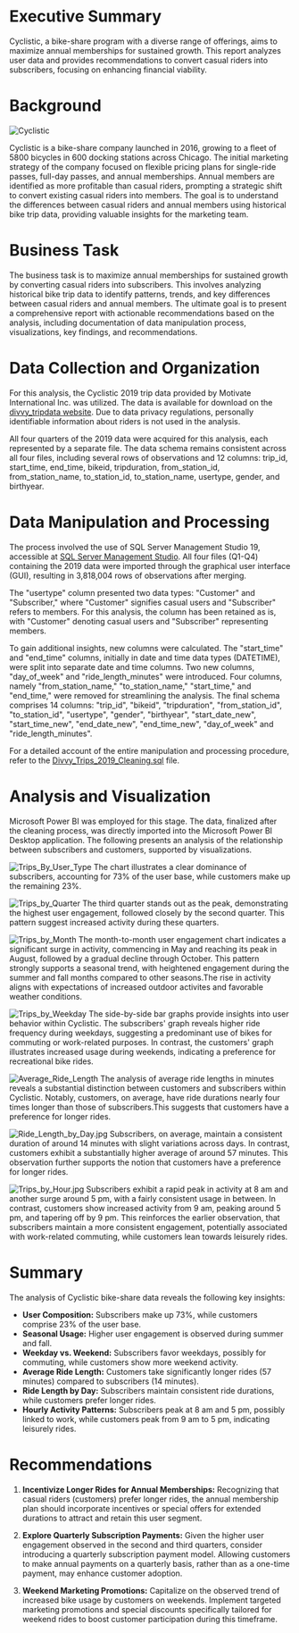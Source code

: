 # Executive Summary

Cyclistic, a bike-share program with a diverse range of offerings, aims to maximize annual memberships for sustained growth. This report analyzes user data and provides recommendations to convert casual riders into subscribers, focusing on enhancing financial viability.

# Background

![Cyclistic](img/Cyclistic.png)

Cyclistic is a bike-share company launched in 2016, growing to a fleet of 5800 bicycles in 600 docking stations across Chicago. The initial marketing strategy of the company focused on flexible pricing plans for single-ride passes, full-day passes, and annual memberships. Annual members are identified as more profitable than casual riders, prompting a strategic shift to convert existing casual riders into members. The goal is to understand the differences between casual riders and annual members using historical bike trip data, providing valuable insights for the marketing team.

# Business Task

The business task is to maximize annual memberships for sustained growth by converting casual riders into subscribers. This involves analyzing historical bike trip data to identify patterns, trends, and key differences between casual riders and annual members. The ultimate goal is to present a comprehensive report with actionable recommendations based on the analysis, including documentation of data manipulation process, visualizations, key findings, and recommendations.

# Data Collection and Organization

For this analysis, the Cyclistic 2019 trip data provided by Motivate International Inc. was utilized. The data is available for download on the [divvy_tripdata website](https://divvy-tripdata.s3.amazonaws.com/index.html). Due to data privacy regulations, personally identifiable information about riders is not used in the analysis.

All four quarters of the 2019 data were acquired for this analysis, each represented by a separate file. The data schema remains consistent across all four files, including several rows of observations and 12 columns: trip_id, start_time, end_time, bikeid, tripduration, from_station_id, from_station_name, to_station_id, to_station_name, usertype, gender, and birthyear.

# Data Manipulation and Processing

The process involved the use of SQL Server Management Studio 19, accessible at [SQL Server Management Studio](https://learn.microsoft.com/en-us/sql/ssms/download-sql-server-management-studio-ssms?view=sql-server-ver16). All four files (Q1-Q4) containing the 2019 data were imported through the graphical user interface (GUI), resulting in 3,818,004 rows of observations after merging.

The "usertype" column presented two data types: "Customer" and "Subscriber," where "Customer" signifies casual users and "Subscriber" refers to members. For this analysis, the column has been retained as is, with "Customer" denoting casual users and "Subscriber" representing members.

To gain additional insights, new columns were calculated. The "start_time" and "end_time" columns, initially in date and time data types (DATETIME), were split into separate date and time columns. Two new columns, "day_of_week" and "ride_length_minutes" were introduced. Four columns, namely "from_station_name," "to_station_name," "start_time," and "end_time," were removed for streamlining the analysis. The final schema comprises 14 columns: "trip_id", "bikeid", "tripduration", "from_station_id", "to_station_id", "usertype", "gender", "birthyear", "start_date_new", "start_time_new", "end_date_new", "end_time_new", "day_of_week" and "ride_length_minutes".

For a detailed account of the entire manipulation and processing procedure, refer to the [Divvy_Trips_2019_Cleaning.sql](Divvy_Trips_2019_Cleaning.sql) file.

# Analysis and Visualization

Microsoft Power BI was employed for this stage. The data, finalized after the cleaning process, was directly imported into the Microsoft Power BI Desktop application. The following presents an analysis of the relationship between subscribers and customers, supported by visualizations.

![Trips_By_User_Type](img/Trips_By_User_Type.jpg)
The chart illustrates a clear dominance of subscribers, accounting for 73% of the user base, while customers make up the remaining 23%.



![Trips_by_Quarter](img/Trips_by_Quarter.jpg)
The third quarter stands out as the peak, demonstrating the highest user engagement, followed closely by the second quarter. This pattern suggest increased activity during these quarters.



![Trips_by_Month](img/Trips_by_Month.jpg)
The month-to-month user engagement chart indicates a significant surge in activity, commencing in May and reaching its peak in August, followed by a gradual decline through October. This pattern strongly supports a seasonal trend, with heightened engagement during the summer and fall months compared to other seasons.The rise in activity aligns with expectations of increased outdoor activites and favorable weather conditions.



![Trips_by_Weekday](img/Trips_by_Weekday.jpg)
The side-by-side bar graphs provide insights into user behavior within Cyclistic. The subscribers' graph reveals higher ride frequency during weekdays, suggesting a predominant use of bikes for commuting or work-related purposes. In contrast, the customers' graph illustrates increased usage during weekends, indicating a preference for recreational bike rides. 



![Average_Ride_Length](img/Average_Ride_Length.jpg)
The analysis of average ride lengths in minutes reveals a substantial distinction between customers and subscribers within Cyclistic. Notably, customers, on average, have ride durations nearly four times longer than those of subscribers.This suggests that customers have a preference for longer rides.



![Ride_Length_by_Day.jpg](img/Ride_Length_by_Day.jpg)
Subscribers, on average, maintain a consistent duration of around 14 minutes with slight variations across days. In contrast, customers exhibit a substantially higher average of around 57 minutes. This observation further supports the notion that customers have a preference for longer rides.



![Trips_by_Hour.jpg](img/Trips_by_Hour.jpg)
Subscribers exhibit a rapid peak in activity at 8 am and another surge around 5 pm, with a fairly consistent usage in between. In contrast, customers show increased activity from 9 am, peaking around 5 pm, and tapering off by 9 pm. This reinforces the earlier observation, that subscribers maintain a more consistent engagement, potentially associated with work-related commuting, while customers lean towards leisurely rides.


# Summary

The analysis of Cyclistic bike-share data reveals the following key insights:

- **User Composition:** Subscribers make up 73%, while customers comprise 23% of the user base.
- **Seasonal Usage:** Higher user engagement is observed during summer and fall.
- **Weekday vs. Weekend:** Subscribers favor weekdays, possibly for commuting, while customers show more weekend activity.
- **Average Ride Length:** Customers take significantly longer rides (57 minutes) compared to subscribers (14 minutes).
- **Ride Length by Day:** Subscribers maintain consistent ride durations, while customers prefer longer rides.
- **Hourly Activity Patterns:** Subscribers peak at 8 am and 5 pm, possibly linked to work, while customers peak from 9 am to 5 pm, indicating leisurely rides.

# Recommendations

1. **Incentivize Longer Rides for Annual Memberships:**
   Recognizing that casual riders (customers) prefer longer rides, the annual membership plan should incorporate incentives or special offers for extended durations to attract and retain this user segment.

2. **Explore Quarterly Subscription Payments:**
   Given the higher user engagement observed in the second and third quarters, consider introducing a quarterly subscription payment model. Allowing customers to make annual payments on a quarterly basis, rather than as a one-time payment, may enhance customer adoption.

3. **Weekend Marketing Promotions:**
   Capitalize on the observed trend of increased bike usage by customers on weekends. Implement targeted marketing promotions and special discounts specifically tailored for weekend rides to boost customer participation during this timeframe.

